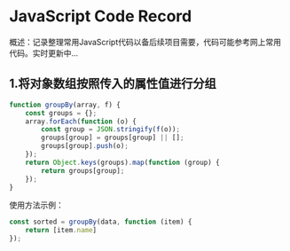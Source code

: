 JavaScript Code Record
===
概述：记录整理常用JavaScript代码以备后续项目需要，代码可能参考网上常用代码。实时更新中...

## 1.将对象数组按照传入的属性值进行分组
```javascript
function groupBy(array, f) {
    const groups = {};
    array.forEach(function (o) {
        const group = JSON.stringify(f(o));
        groups[group] = groups[group] || [];
        groups[group].push(o);
    });
    return Object.keys(groups).map(function (group) {
        return groups[group];
    });
}
```

使用方法示例：
```javascript
const sorted = groupBy(data, function (item) {
    return [item.name]
});
```

